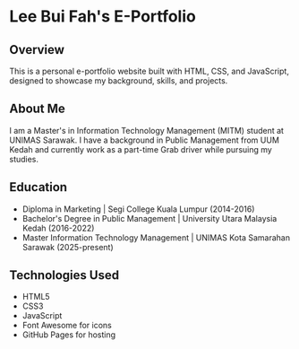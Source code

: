 # Lee Bui Fah's E-Portfolio

## Overview
This is a personal e-portfolio website built with HTML, CSS, and JavaScript, designed to showcase my background, skills, and projects.

## About Me
I am a Master's in Information Technology Management (MITM) student at UNIMAS Sarawak. I have a background in Public Management from UUM Kedah and currently work as a part-time Grab driver while pursuing my studies.

## Education
- Diploma in Marketing | Segi College Kuala Lumpur (2014-2016)
- Bachelor's Degree in Public Management | University Utara Malaysia Kedah (2016-2022)
- Master Information Technology Management | UNIMAS Kota Samarahan Sarawak (2025-present)

## Technologies Used
- HTML5
- CSS3
- JavaScript
- Font Awesome for icons
- GitHub Pages for hosting
